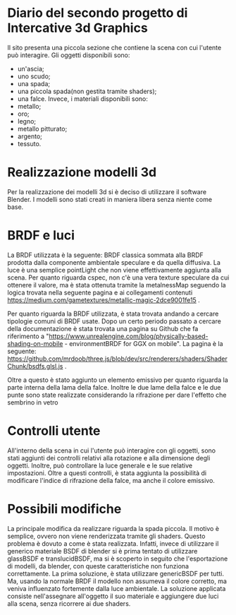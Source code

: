 # Diario del secondo progetto di Intercative 3d Graphics

Il sito presenta una piccola sezione che contiene la scena con cui l'utente può interagire. Gli oggetti disponibili sono:
- un'ascia;
- uno scudo;
- una spada;
- una piccola spada(non gestita tramite shaders);
- una falce.
Invece, i materiali disponibili sono:
- metallo;
- oro;
- legno;
- metallo pitturato;
- argento;
- tessuto.

# Realizzazione modelli 3d

Per la realizzazione dei modelli 3d si è deciso di utilizzare il software Blender. I modelli sono stati creati in maniera libera senza niente come base.


# BRDF e luci

La BRDF utilizzata è la seguente: BRDF classica sommata alla BRDF prodotta dalla componente ambientale speculare e da quella diffusiva. La luce è una semplice pointLight che non viene effettivamente aggiunta alla scena. Per quanto riguarda cspec, non c'è una vera texture speculare da cui ottenere il valore, ma è stata ottenuta tramite la metalnessMap seguendo la logica trovata nella seguente pagina e ai collegamenti contenuti https://medium.com/gametextures/metallic-magic-2dce9001fe15 .

Per quanto riguarda la BRDF utilizzata, è stata trovata andando a cercare tipologie comuni di BRDF usate. Dopo un certo periodo passato a cercare della documentazione è stata trovata una  pagina su Github che fa riferimento a "https://www.unrealengine.com/blog/physically-based-shading-on-mobile - environmentBRDF for GGX on mobile". La pagina è la seguente: https://github.com/mrdoob/three.js/blob/dev/src/renderers/shaders/ShaderChunk/bsdfs.glsl.js .

Oltre a questo è stato aggiunto un elemento emissivo per quanto riguarda la parte interna della lama della falce. Inoltre le due lame della falce e le due punte sono state realizzate considerando la rifrazione per dare l'effetto che sembrino in vetro


# Controlli utente

All'interno della scena in cui l'utente può interagire con gli oggetti, sono stati aggiunti dei controlli relativi alla rotazione e alla dimensione degli oggetti. Inoltre, può controllare la luce generale e le sue relative impostazioni. Oltre a questi controlli, è stata aggiunta la possibilità di modificare l'indice di rifrazione della falce, ma anche il colore emissivo.

# Possibili modifiche

La principale modifica da realizzare riguarda la spada piccola. Il motivo è semplice, ovvero non viene renderizzata tramite gli shaders. Questo problema è dovuto a come è stata realizzata. Infatti, invece di utilizzare il generico materiale BSDF di blender si è prima tentato di utilizzare glassBSDF e translucidBSDF, ma si è scoperto in seguito che l'esportazione di modelli, da blender, con queste caratteristiche non funziona correttamente. La prima soluzione, è stata utilizzare genericBSDF per tutti. Ma, usando la normale BRDF il modello non assumeva il colore corretto, ma veniva influenzato fortemente dalla luce ambientale. La soluzione applicata consiste nell'assegnare all'oggetto il suo materiale e aggiungere due luci alla scena, senza ricorrere ai due shaders.